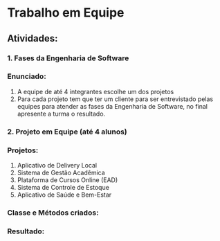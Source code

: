 # Trabalho em Equipe

## Atividades:
### 1. Fases da Engenharia de Software
### Enunciado:
  1) A equipe de até 4 integrantes escolhe um dos projetos
  2) Para cada projeto tem que ter um cliente para ser 
  entrevistado pelas equipes para atender as fases da 
  Engenharia de Software, no final apresente a turma o 
  resultado.

### 2. Projeto em Equipe (até 4 alunos)
### Projetos:
  1) Aplicativo de Delivery Local
  2) Sistema de Gestão Acadêmica
  3) Plataforma de Cursos Online (EAD)
  4) Sistema de Controle de Estoque
  5) Aplicativo de Saúde e Bem-Estar

### Classe e Métodos criados:

### Resultado:

